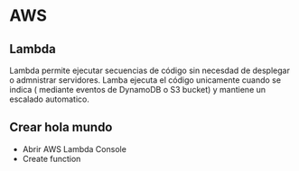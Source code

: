 # AWS

## Lambda

Lambda permite ejecutar secuencias de código sin necesdad de desplegar o admnistrar servidores. Lamba ejecuta el código unicamente cuando se indica ( mediante eventos de DynamoDB o S3 bucket) y mantiene un escalado automatico. 

## Crear hola mundo 
- Abrir AWS Lambda Console
- Create function

